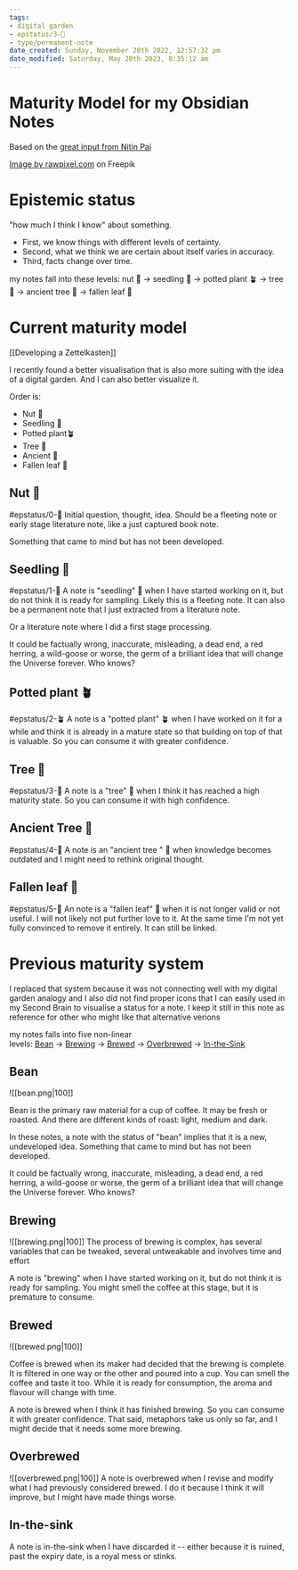 ```yaml
---
tags: 
- digital_garden
- epstatus/3-🌳
- type/permanent-note
date_created: Sunday, November 20th 2022, 12:57:32 pm
date_modified: Saturday, May 20th 2023, 8:35:12 am
---
```

# Maturity Model for my Obsidian Notes
Based on the [great input from Nitin Pai](https://notes.nitinpai.in/Colophon/Bean)

<a href="https://www.freepik.com/free-vector/cafe-coffee-house-pattern_3527639.htm#query=coffee%20brewing%20icons&position=2&from_view=keyword">Image by rawpixel.com</a> on Freepik

# Epistemic status
"how much I think I know" about something.

+ First, we know things with different levels of certainty.
+ Second, what we think we are certain about itself varies in accuracy.
+ Third, facts change over time.

my notes fall into these levels: nut 🌰 → seedling 🌱 → potted plant 🪴 → tree 🌳 → ancient tree 🍁 → fallen leaf 🍂

# Current maturity model
[[Developing a Zettelkasten]]

I recently found a better visualisation that is also more suiting with the idea of a digital garden. And I can also better visualize it.

Order is:
+ Nut 🌰
+ Seedling 🌱
+ Potted plant🪴
+ Tree 🌳
+ Ancient 🍁
+ Fallen leaf 🍂

## Nut 🌰
#epstatus/0-🌰
Initial question, thought, idea. Should be a fleeting note or early stage literature note, like a just captured book note.

Something that came to mind but has not been developed. 

## Seedling 🌱
#epstatus/1-🌱
A note is "seedling" 🌱 when I have started working on it, but do not think it is ready for sampling. Likely this is a fleeting note. It can also be a permanent note that I just extracted from a literature note.

Or a literature note where I did a first stage processing.

It could be factually wrong, inaccurate, misleading, a dead end, a red herring, a wild-goose or worse, the germ of a brilliant idea that will change the Universe forever. Who knows?

## Potted plant 🪴
#epstatus/2-🪴
A note is a "potted plant" 🪴 when I have worked on it for a while and think it is already in a mature state so that building on top of that is valuable. So you can consume it with greater confidence. 

## Tree 🌳
#epstatus/3-🌳
A note is a "tree" 🌳 when I think it has reached a high maturity state. So you can consume it with high confidence. 

## Ancient Tree 🍁
#epstatus/4-🍁
A note is an "ancient tree " 🍁 when knowledge becomes outdated and I might need to rethink original thought. 

## Fallen leaf 🍂
#epstatus/5-🍂
An note is a "fallen leaf" 🍂 when it is not longer valid or not useful. I will not likely not put further love to it. At the same time I'm not yet fully convinced to remove it entirely. It can still be linked. 


# Previous maturity system
I replaced that system because it was not connecting well with my digital garden analogy and I also did not find proper icons that I can easily used in my Second Brain to visualise a status for a note. I keep it still in this note as reference for other who might like that alternative verions

my notes falls into five non-linear levels: [Bean](https://notes.nitinpai.in/Colophon/Bean) → [Brewing](https://notes.nitinpai.in/Colophon/Brewing) → [Brewed](https://notes.nitinpai.in/Colophon/Brewed) → [Overbrewed](https://notes.nitinpai.in/Colophon/Overbrewed) → [In-the-Sink](https://notes.nitinpai.in/Colophon/In-the-sink)


## Bean

![[bean.png|100]]

Bean is the primary raw material for a cup of coffee. It may be fresh or roasted. And there are different kinds of roast: light, medium and dark.

In these notes, a note with the status of "bean" implies that it is a new, undeveloped idea. Something that came to mind but has not been developed. 

It could be factually wrong, inaccurate, misleading, a dead end, a red herring, a wild-goose or worse, the germ of a brilliant idea that will change the Universe forever. Who knows?


## Brewing
![[brewing.png|100]]
The process of brewing is complex, has several variables that can be tweaked, several untweakable and involves time and effort

A note is "brewing" when I have started working on it, but do not think it is ready for sampling. You might smell the coffee at this stage, but it is premature to consume.


## Brewed

![[brewed.png|100]]

Coffee is brewed when its maker had decided that the brewing is complete. It is filtered in one way or the other and poured into a cup. You can smell the coffee and taste it too. While it is ready for consumption, the aroma and flavour will change with time.

A note is brewed when I think it has finished brewing. So you can consume it with greater confidence. That said, metaphors take us only so far, and I might decide that it needs some more brewing.

## Overbrewed
![[overbrewed.png|100]]
A note is overbrewed when I revise and modify what I had previously considered brewed. I do it because I think it will improve, but I might have made things worse.

## In-the-sink
A note is in-the-sink when I have discarded it -- either because it is ruined, past the expiry date, is a royal mess or stinks.

